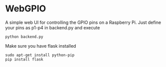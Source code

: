 # WebGPIO
A simple web UI for controlling the GPIO pins on a Raspberry Pi. Just define your pins as p1-p4 in backend.py and execute 

    python backend.py

Make sure you have flask installed

    sudo apt-get install python-pip
    pip install flask
